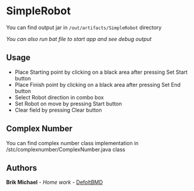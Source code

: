 # SimpleRobot

You can find output jar in `/out/artifacts/SimpleRobot` directory

*You can also run bat file to start app and see debug output*

## Usage
* Place Starting point by clicking on a black area after pressing Set Start button
* Place Finish point by clicking on a black area after pressing Set End button
* Select Robot direction in combo box
* Set Robot on move by pressing Start button
* Clear field by pressing Clear button

## Complex Number
You can find complex number class implementation in /stc/complexnumber/ComplexNumber.java class

## Authors
**Brik Michael** - *Home work* - [DefoltBMD](https://github.com/defoltbmd)

